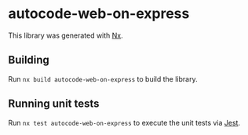 # autocode-web-on-express

This library was generated with [Nx](https://nx.dev).

## Building

Run `nx build autocode-web-on-express` to build the library.

## Running unit tests

Run `nx test autocode-web-on-express` to execute the unit tests via [Jest](https://jestjs.io).
